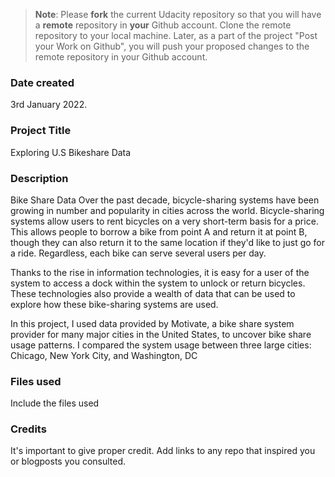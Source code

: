 > **Note**: Please **fork** the current Udacity repository so that you will have a **remote** repository in **your** Github account. Clone the remote repository to your local machine. Later, as a part of the project "Post your Work on Github", you will push your proposed changes to the remote repository in your Github account.

### Date created

3rd January 2022.

### Project Title

Exploring U.S Bikeshare Data

### Description

Bike Share Data
Over the past decade, bicycle-sharing systems have been growing in number and popularity in cities across the world. Bicycle-sharing systems allow users to rent bicycles on a very short-term basis for a price. This allows people to borrow a bike from point A and return it at point B, though they can also return it to the same location if they'd like to just go for a ride. Regardless, each bike can serve several users per day.

Thanks to the rise in information technologies, it is easy for a user of the system to access a dock within the system to unlock or return bicycles. These technologies also provide a wealth of data that can be used to explore how these bike-sharing systems are used.

In this project, I used data provided by Motivate, a bike share system provider for many major cities in the United States, to uncover bike share usage patterns. I compared the system usage between three large cities: Chicago, New York City, and Washington, DC

### Files used

Include the files used

### Credits

It's important to give proper credit. Add links to any repo that inspired you or blogposts you consulted.

